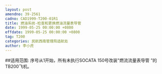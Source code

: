 ```yaml
---
layout: post
amendno: 39-2561
cadno: CAD1999-T200-01R1
title: 燃油系统-检查和更换燃油流量表导管
date: 1999-05-25 00:00:00 +0800
effdate: 1999-05-25 00:00:00 +0800
tag: T200
categories: 民航西南管理局适航处
author: 李小虎
---
```


##适用范围:
序号从1开始，所有未执行SOCATA 150号改装"燃流流量表导管 ”的TB200飞机。

